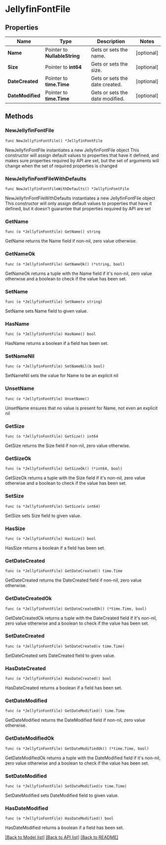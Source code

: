 # JellyfinFontFile

## Properties

Name | Type | Description | Notes
------------ | ------------- | ------------- | -------------
**Name** | Pointer to **NullableString** | Gets or sets the name. | [optional] 
**Size** | Pointer to **int64** | Gets or sets the size. | [optional] 
**DateCreated** | Pointer to **time.Time** | Gets or sets the date created. | [optional] 
**DateModified** | Pointer to **time.Time** | Gets or sets the date modified. | [optional] 

## Methods

### NewJellyfinFontFile

`func NewJellyfinFontFile() *JellyfinFontFile`

NewJellyfinFontFile instantiates a new JellyfinFontFile object
This constructor will assign default values to properties that have it defined,
and makes sure properties required by API are set, but the set of arguments
will change when the set of required properties is changed

### NewJellyfinFontFileWithDefaults

`func NewJellyfinFontFileWithDefaults() *JellyfinFontFile`

NewJellyfinFontFileWithDefaults instantiates a new JellyfinFontFile object
This constructor will only assign default values to properties that have it defined,
but it doesn't guarantee that properties required by API are set

### GetName

`func (o *JellyfinFontFile) GetName() string`

GetName returns the Name field if non-nil, zero value otherwise.

### GetNameOk

`func (o *JellyfinFontFile) GetNameOk() (*string, bool)`

GetNameOk returns a tuple with the Name field if it's non-nil, zero value otherwise
and a boolean to check if the value has been set.

### SetName

`func (o *JellyfinFontFile) SetName(v string)`

SetName sets Name field to given value.

### HasName

`func (o *JellyfinFontFile) HasName() bool`

HasName returns a boolean if a field has been set.

### SetNameNil

`func (o *JellyfinFontFile) SetNameNil(b bool)`

 SetNameNil sets the value for Name to be an explicit nil

### UnsetName
`func (o *JellyfinFontFile) UnsetName()`

UnsetName ensures that no value is present for Name, not even an explicit nil
### GetSize

`func (o *JellyfinFontFile) GetSize() int64`

GetSize returns the Size field if non-nil, zero value otherwise.

### GetSizeOk

`func (o *JellyfinFontFile) GetSizeOk() (*int64, bool)`

GetSizeOk returns a tuple with the Size field if it's non-nil, zero value otherwise
and a boolean to check if the value has been set.

### SetSize

`func (o *JellyfinFontFile) SetSize(v int64)`

SetSize sets Size field to given value.

### HasSize

`func (o *JellyfinFontFile) HasSize() bool`

HasSize returns a boolean if a field has been set.

### GetDateCreated

`func (o *JellyfinFontFile) GetDateCreated() time.Time`

GetDateCreated returns the DateCreated field if non-nil, zero value otherwise.

### GetDateCreatedOk

`func (o *JellyfinFontFile) GetDateCreatedOk() (*time.Time, bool)`

GetDateCreatedOk returns a tuple with the DateCreated field if it's non-nil, zero value otherwise
and a boolean to check if the value has been set.

### SetDateCreated

`func (o *JellyfinFontFile) SetDateCreated(v time.Time)`

SetDateCreated sets DateCreated field to given value.

### HasDateCreated

`func (o *JellyfinFontFile) HasDateCreated() bool`

HasDateCreated returns a boolean if a field has been set.

### GetDateModified

`func (o *JellyfinFontFile) GetDateModified() time.Time`

GetDateModified returns the DateModified field if non-nil, zero value otherwise.

### GetDateModifiedOk

`func (o *JellyfinFontFile) GetDateModifiedOk() (*time.Time, bool)`

GetDateModifiedOk returns a tuple with the DateModified field if it's non-nil, zero value otherwise
and a boolean to check if the value has been set.

### SetDateModified

`func (o *JellyfinFontFile) SetDateModified(v time.Time)`

SetDateModified sets DateModified field to given value.

### HasDateModified

`func (o *JellyfinFontFile) HasDateModified() bool`

HasDateModified returns a boolean if a field has been set.


[[Back to Model list]](../README.md#documentation-for-models) [[Back to API list]](../README.md#documentation-for-api-endpoints) [[Back to README]](../README.md)


